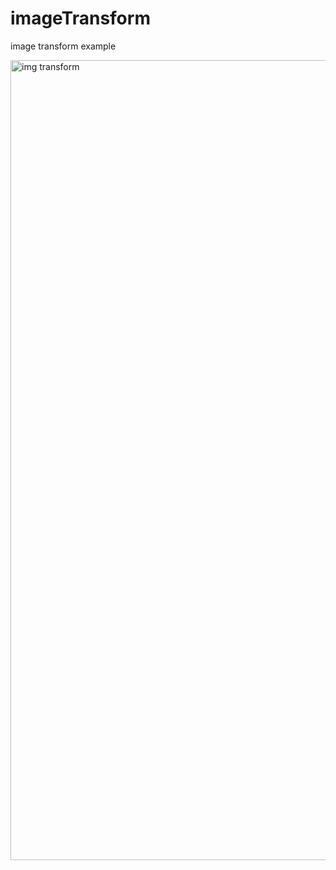 # imageTransform
image transform example 

<img width="1280" alt="img transform" src="https://user-images.githubusercontent.com/61503627/107859862-acbb9600-6e3c-11eb-9674-7565dc2f4a48.png">
